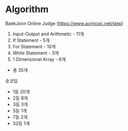 # Algorithm

BaekJoon Online Judge (https://www.acmicpc.net/step)

01. Input-Output and Arithmetic - 11개
02. If Statement - 5개
03. For Statement - 10개
04. While Statement - 3개
05. 1 Dimensional Array - 6개
 - 총 35개

숏코딩
- 1등 20개
- 2등 8개
- 3등 3개
- 5등 1개
- 7등 2개
- 32등 1개
